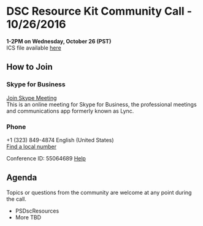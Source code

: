 # DSC Resource Kit Community Call - 10/26/2016
**1-2PM on Wednesday, October 26 (PST)**  
ICS file available [here](https://github.com/PowerShell/DscResources/blob/master/CommunityCalls/10-26-16/CommunityCall102616.zip?raw=true)

## How to Join
### Skype for Business
[Join Skype Meeting](https://meet.lync.com/microsoft/kakeim/HBWMG134)  
This is an online meeting for Skype for Business, the professional meetings and communications app formerly known as Lync.

### Phone
+1 (323) 849-4874    English (United States)  
[Find a local number](https://dialin.lync.com/microsoft.com/kakeim?id=55064689) 

Conference ID: 55064689
[Help](http://go.microsoft.com/fwlink/?LinkId=389737)

## Agenda
Topics or questions from the community are welcome at any point during the call.

- PSDscResources
- More TBD